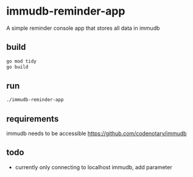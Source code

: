 # immudb-reminder-app
A simple reminder console app that stores all data in immudb

## build
```bash
go mod tidy
go build
```

## run

```bash
./immudb-reminder-app
```

## requirements
immudb needs to be accessible https://github.com/codenotary/immudb

## todo
- currently only connecting to localhost immudb, add parameter
